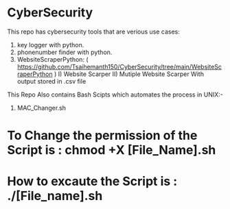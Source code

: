 # CyberSecurity

This repo has cybersecurity tools that are verious use cases:
1) key logger with python.
2) phonenumber finder with python.
3) WebsiteScraperPython: ( https://github.com/Tsaihemanth150/CyberSecurity/tree/main/WebsiteScraperPython )
  I) Website Scarper 
  II) Mutiple Website Scarper With output stored in .csv file


This Repo Also contains Bash Scipts which automates the process in UNIX:-
1) MAC_Changer.sh

# To Change the permission of the Script is : chmod +X [File_Name].sh
# How to excaute the Script is : ./[File_name].sh
